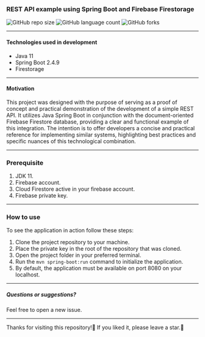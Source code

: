 
### REST API example using Spring Boot and Firebase Firestorage

![GitHub repo size](https://img.shields.io/github/repo-size/marcos-vcs/ApiRestFirestore?style=for-the-badge)
![GitHub language count](https://img.shields.io/github/languages/count/marcos-vcs/ApiRestFirestore?style=for-the-badge)
![GitHub forks](https://img.shields.io/github/forks/marcos-vcs/ApiRestFirestore?style=for-the-badge)

----------
#### Technologies used in development
- Java 11
- Spring Boot 2.4.9
- Firestorage
----------
#### Motivation
This project was designed with the purpose of serving as a proof of concept and practical demonstration of the development of a simple REST API. It utilizes Java Spring Boot in conjunction with the document-oriented Firebase Firestore database, providing a clear and functional example of this integration. The intention is to offer developers a concise and practical reference for implementing similar systems, highlighting best practices and specific nuances of this technological combination.

----------
### Prerequisite
1. JDK 11.
2. Firebase account.
3. Cloud Firestore active in your firebase account.
4. Firebase private key.

----------
### How to use
To see the application in action follow these steps:
1. Clone the project repository to your machine.
2. Place the private key in the root of the repository that was cloned.
3. Open the project folder in your preferred terminal.
4. Run the `mvn spring-boot:run` command to initialize the application.
5. By default, the application must be available on port 8080 on your localhost.

----------
##### Questions or suggestions?
Feel free to open a new issue.

----------
Thanks for visiting this repository!💖 If you liked it, please leave a star.🌟
